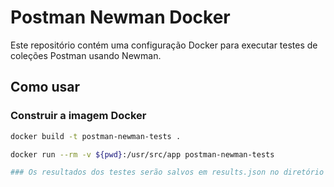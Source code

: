 # Postman Newman Docker

Este repositório contém uma configuração Docker para executar testes de coleções Postman usando Newman.

## Como usar

### Construir a imagem Docker

```bash
docker build -t postman-newman-tests .

docker run --rm -v ${pwd}:/usr/src/app postman-newman-tests

### Os resultados dos testes serão salvos em results.json no diretório atual.